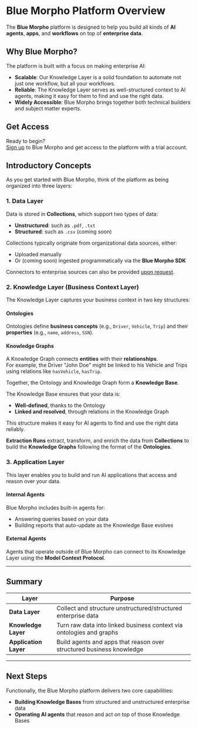 # Blue Morpho Platform Overview

The **Blue Morpho** platform is designed to help you build all kinds of **AI agents**, **apps**, and **workflows** on top of **enterprise data**.

## Why Blue Morpho?

The platform is built with a focus on making enterprise AI:

- **Scalable**: Our Knowledge Layer is a solid foundation to automate not just one workflow, but all your workflows.
- **Reliable**: The Knowledge Layer serves as well-structured context to AI agents, making it easy for them to find and use the right data.
- **Widely Accessible**: Blue Morpho brings together both technical builders and subject matter experts.

## Get Access

Ready to begin?  
[Sign up](https://app.getbluemorpho.com) to Blue Morpho and get access to the platform with a trial account.

## Introductory Concepts

As you get started with Blue Morpho, think of the platform as being organized into three layers:

### 1. Data Layer

Data is stored in **Collections**, which support two types of data:

- **Unstructured**: such as `.pdf`, `.txt`
- **Structured**: such as `.csv` (coming soon)

Collections typically originate from organizational data sources, either:

- Uploaded manually
- Or (coming soon) ingested programmatically via the **Blue Morpho SDK**

Connectors to enterprise sources can also be provided [upon request](mailto:hello@getbluemorpho.com).

### 2. Knowledge Layer (Business Context Layer)

The Knowledge Layer captures your business context in two key structures:

#### Ontologies

Ontologies define **business concepts** (e.g., `Driver`, `Vehicle`, `Trip`) and their **properties** (e.g., `name`, `address`, `SSN`).

#### Knowledge Graphs

A Knowledge Graph connects **entities** with their **relationships**.  
For example, the Driver "John Doe" might be linked to his Vehicle and Trips using relations like `hasVehicle`, `hasTrip`.

Together, the Ontology and Knowledge Graph form a **Knowledge Base**.

The Knowledge Base ensures that your data is:

- **Well-defined**, thanks to the Ontology
- **Linked and resolved**, through relations in the Knowledge Graph

This structure makes it easy for AI agents to find and use the right data reliably.

**Extraction Runs** extract, transform, and enrich the data from **Collections** to build the **Knowledge Graphs** following the format of the **Ontologies**.

### 3. Application Layer

This layer enables you to build and run AI applications that access and reason over your data.

#### Internal Agents

Blue Morpho includes built-in agents for:

- Answering queries based on your data
- Building reports that auto-update as the Knowledge Base evolves

#### External Agents

Agents that operate outside of Blue Morpho can connect to its Knowledge Layer using the **Model Context Protocol**.

---

## Summary

| Layer              | Purpose                                                             |
|-------------------|----------------------------------------------------------------------|
| **Data Layer**     | Collect and structure unstructured/structured enterprise data        |
| **Knowledge Layer**| Turn raw data into linked business context via ontologies and graphs |
| **Application Layer** | Build agents and apps that reason over structured business knowledge  |

---

## Next Steps

Functionally, the Blue Morpho platform delivers two core capabilities:

- **Building Knowledge Bases** from structured and unstructured enterprise data  
- **Operating AI agents** that reason and act on top of those Knowledge Bases
